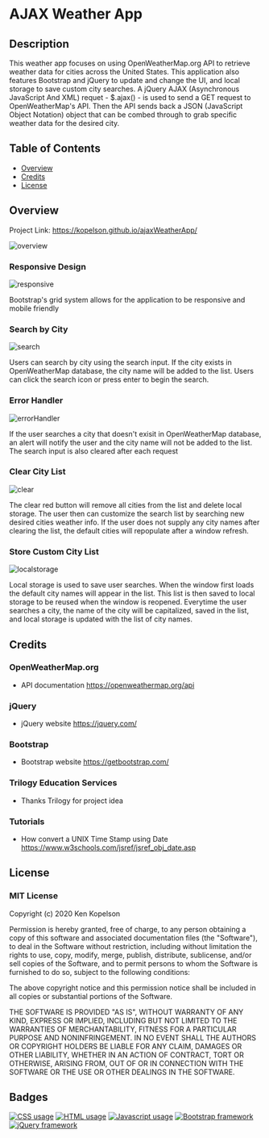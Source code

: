 # AJAX Weather App

## Description
 <p>This weather app focuses on using OpenWeatherMap.org API to retrieve weather data for cities across the United States.
 This application also features Bootstrap and jQuery to update and change the UI, and local storage to save custom city searches.
 A jQuery AJAX (Asynchronous JavaScript And XML) requet - $.ajax() - is used to send a GET request to OpenWeatherMap's API.
 Then the API sends back a JSON (JavaScript Object Notation) object that can be combed through to grab specific weather data for the desired city.</p> 

## Table of Contents

* [Overview](#overview)
* [Credits](#credits)
* [License](#license)

## Overview
Project Link: https://kopelson.github.io/ajaxWeatherApp/

![overview](https://user-images.githubusercontent.com/57735283/95258455-a5271900-07da-11eb-8493-18c27100543b.PNG)

### Responsive Design
![responsive](https://user-images.githubusercontent.com/57735283/95257999-fa165f80-07d9-11eb-9e26-51c2c18cc9a6.gif)

<p>Bootstrap's grid system allows for the application to be responsive and mobile friendly</p>

### Search by City
![search](https://user-images.githubusercontent.com/57735283/95258003-fbe02300-07d9-11eb-979a-a5a8c303a52d.gif)

<p>Users can search by city using the search input. If the city exists in OpenWeatherMap database, the city name will be added to the list. 
 Users can click the search icon or press enter to begin the search. </p>

### Error Handler
![errorHandler](https://user-images.githubusercontent.com/57735283/95258025-039fc780-07da-11eb-93b8-fc79c30d6100.gif)

<p>If the user searches a city that doesn't exisit in OpenWeatherMap database, an alert will notify the user and the city name will not be added to the list.
 The search input is also cleared after each request </p>

### Clear City List
![clear](https://user-images.githubusercontent.com/57735283/95258006-fe427d00-07d9-11eb-9dc4-ad55e4d06f4f.gif)

<p>The clear red button will remove all cities from the list and delete local storage. The user then can customize the search list 
 by searching new desired cities weather info. If the user does not supply any city names after clearing the list, the default cities will repopulate after a
 window refresh.</p>

### Store Custom City List
![localstorage](https://user-images.githubusercontent.com/57735283/95258015-013d6d80-07da-11eb-845e-39c3c0250d03.gif)

<p>Local storage is used to save user searches. When the window first loads the default city names will appear in the list. This list is then saved to local storage
 to be reused when the window is reopened. Everytime the user searches a city, the name of the city will be capitalized, saved in the list, and local storage is 
 updated with the list of city names.</p>

## Credits

### OpenWeatherMap.org
  * API documentation https://openweathermap.org/api

### jQuery
  * jQuery website https://jquery.com/

### Bootstrap
  * Bootstrap website https://getbootstrap.com/
  
### Trilogy Education Services
  * Thanks Trilogy for project idea

### Tutorials
  * How convert a UNIX Time Stamp using Date https://www.w3schools.com/jsref/jsref_obj_date.asp

## License

### MIT License

Copyright (c) 2020 Ken Kopelson

Permission is hereby granted, free of charge, to any person obtaining a copy
of this software and associated documentation files (the "Software"), to deal
in the Software without restriction, including without limitation the rights
to use, copy, modify, merge, publish, distribute, sublicense, and/or sell
copies of the Software, and to permit persons to whom the Software is
furnished to do so, subject to the following conditions:

The above copyright notice and this permission notice shall be included in all
copies or substantial portions of the Software.

THE SOFTWARE IS PROVIDED "AS IS", WITHOUT WARRANTY OF ANY KIND, EXPRESS OR
IMPLIED, INCLUDING BUT NOT LIMITED TO THE WARRANTIES OF MERCHANTABILITY,
FITNESS FOR A PARTICULAR PURPOSE AND NONINFRINGEMENT. IN NO EVENT SHALL THE
AUTHORS OR COPYRIGHT HOLDERS BE LIABLE FOR ANY CLAIM, DAMAGES OR OTHER
LIABILITY, WHETHER IN AN ACTION OF CONTRACT, TORT OR OTHERWISE, ARISING FROM,
OUT OF OR IN CONNECTION WITH THE SOFTWARE OR THE USE OR OTHER DEALINGS IN THE
SOFTWARE.

## Badges
<a href="https://img.shields.io/badge/CSS-9.7%25-purple"><img alt="CSS usage" src="https://img.shields.io/badge/CSS-9.7%25-purple"></a> <a href="https://img.shields.io/badge/HTML-34.6%25-red"><img alt="HTML usage" src="https://img.shields.io/badge/HTML-34.6%25-red"></a> <a href="https://img.shields.io/badge/JavaScript-55.7%25-yellow"><img alt="Javascript usage" src="https://img.shields.io/badge/JavaScript-55.7%25-yellow"></a> <a href="https://img.shields.io/badge/Frameworks-Bootstrap-blue"><img alt="Bootstrap framework" src="https://img.shields.io/badge/Frameworks-Bootstrap-blue"></a> <a href="https://img.shields.io/badge/Frameworks-jQuery-blue"><img alt="jQuery framework" src="https://img.shields.io/badge/Frameworks-jQuery-blue"></a>
